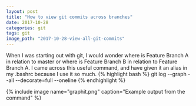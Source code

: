 ```yaml
---
layout: post
title: "How to view git commits across branches"
date: 2017-10-28
categories: git
tags: git
image_path: "2017-10-28-view-all-git-commits"
---
```

When I was starting out with git, I would wonder where is Feature Branch A in relation to master or where is Feature Branch B in relation to Feature Branch A. I came across this useful command, and have given it an alias in my .bashrc because I use it so much.
{% highlight bash %} 
    git log --graph --all --decorate=full --oneline
{% endhighlight %}

<div>
{% include image name="graphit.png" caption="Example output from the command" %}
</div>